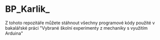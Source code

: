 # BP_Karlik_
Z tohoto repozitáře můžete stáhnout všechny programové kódy použité v bakalářské práci "Vybrané školní experimenty z mechaniky s využitím Arduina"
